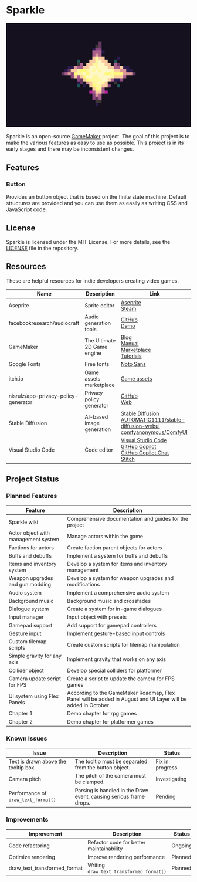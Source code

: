 # Sparkle

![Sparkle](assets/splash.png)

Sparkle is an open-source [GameMaker](https://gamemaker.io/en) project. The goal of this project is to make the various features as easy to use as possible. This project is in its early stages and there may be inconsistent changes.

## Features

### Button

Provides an button object that is based on the finite state machine. Default structures are provided and you can use them as easily as writing CSS and JavaScript code.

## License

Sparkle is licensed under the MIT License. For more details, see the [LICENSE](LICENSE) file in the repository.

## Resources

These are helpful resources for indie developers creating video games.

| Name | Description | Link |
| ---- | ----------- | ---- |
| Aseprite | Sprite editor | [Aseprite](https://www.aseprite.org/) <br> [Steam](https://store.steampowered.com/app/431730/Aseprite/) |
| facebookresearch/audiocraft | Audio generation tools | [GitHub](https://github.com/facebookresearch/audiocraft) <br> [Demo](https://huggingface.co/spaces/facebook/MusicGen) |
| GameMaker | The Ultimate 2D Game engine | [Blog](https://gamemaker.io/en/blog) <br> [Manual](https://manual.gamemaker.io/) <br> [Marketplace](https://marketplace.gamemaker.io/) <br> [Tutorials](https://gamemaker.io/en/tutorials) |
| Google Fonts | Free fonts | [Noto Sans](https://fonts.google.com/noto/specimen/Noto+Sans) |
| itch.io | Game assets marketplace | [Game assets](https://itch.io/game-assets) |
| nisrulz/app-privacy-policy-generator | Privacy policy generator | [GitHub](https://github.com/nisrulz/app-privacy-policy-generator) <br> [Web](https://app-privacy-policy-generator.nisrulz.com/) |
| Stable Diffusion | AI-based image generation | [Stable Diffusion](https://stability.ai/stable-image) <br> [AUTOMATIC1111/stable-diffusion-webui](https://github.com/AUTOMATIC1111/stable-diffusion-webui) <br> [comfyanonymous/ComfyUI](https://github.com/comfyanonymous/ComfyUI) |
| Visual Studio Code | Code editor | [Visual Studio Code](https://code.visualstudio.com/) <br> [GitHub Copilot](https://marketplace.visualstudio.com/items?itemName=GitHub.copilot) <br> [GitHub Copilot Chat](https://marketplace.visualstudio.com/items?itemName=GitHub.copilot-chat) <br> [Stitch](https://marketplace.visualstudio.com/items?itemName=bscotch.bscotch-stitch-vscode) |

## Project Status

### Planned Features

| Feature | Description |
| ------- | ----------- |
| Sparkle wiki | Comprehensive documentation and guides for the project |
| Actor object with management system | Manage actors within the game |
| Factions for actors | Create faction parent objects for actors |
| Buffs and debuffs | Implement a system for buffs and debuffs |
| Items and inventory system | Develop a system for items and inventory management |
| Weapon upgrades and gun modding | Develop a system for weapon upgrades and modifications |
| Audio system | Implement a comprehensive audio system |
| Background music | Background music and crossfades |
| Dialogue system | Create a system for in-game dialogues |
| Input manager | Input object with presets |
| Gamepad support | Add support for gamepad controllers |
| Gesture input | Implement gesture-based input controls |
| Custom tilemap scripts | Create custom scripts for tilemap manipulation |
| Simple gravity for any axis | Implement gravity that works on any axis |
| Collider object | Develop special colliders for platformer |
| Camera update script for FPS | Create a script to update the camera for FPS games |
| UI system using Flex Panels | According to the GameMaker Roadmap, Flex Panel will be added in August and UI Layer will be added in October. |
| Chapter 1 | Demo chapter for rpg games |
| Chapter 2 | Demo chapter for platformer games |

### Known Issues

| Issue | Description | Status |
| ----- | ----------- | ------ |
| Text is drawn above the tooltip box | The tooltip must be separated from the button object. | Fix in progress |
| Camera pitch | The pitch of the camera must be clamped. | Investigating |
| Performance of `draw_text_format()` | Parsing is handled in the Draw event, causing serious frame drops. | Pending |

### Improvements

| Improvement | Description | Status |
| ----------- | ----------- | ------ |
| Code refactoring | Refactor code for better maintainability | Ongoing |
| Optimize rendering | Improve rendering performance | Planned |
| draw_text_transformed_format | Writing `draw_text_transformed_format()` | Planned |
